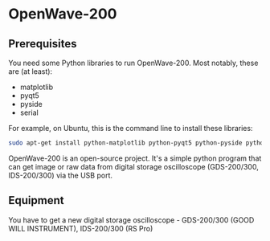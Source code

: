 # OpenWave-200

## Prerequisites

You need some Python libraries to run OpenWave-200. Most notably, these are (at least):

- matplotlib
- pyqt5
- pyside
- serial

For example, on Ubuntu, this is the command line to install these libraries:

```bash
sudo apt-get install python-matplotlib python-pyqt5 python-pyside python-serial
```

OpenWave-200 is an open-source project. It's a simple python program that can get image or raw data from digital storage oscilloscope (GDS-200/300, IDS-200/300) via the USB port.

## Equipment

You have to get a new digital storage oscilloscope - GDS-200/300 (GOOD WILL INSTRUMENT), IDS-200/300 (RS Pro)

